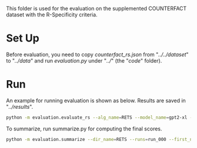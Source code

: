This folder is used for the evaluation on the supplemented COUNTERFACT dataset with the R-Specificity criteria. 
# Set Up
Before evaluation, you need to copy *counterfact_rs.json* from "*../../dataset*" to "*../data*" and run *evaluation.py* under "*../*" (the "*code*" folder).

# Run
An example for running evaluation is shown as below. Results are saved in "*../results*". 
```bash
python -m evaluation.evaluate_rs --alg_name=RETS --model_name=gpt2-xl --hparams_fname=gpt2-xl.json
```
To summarize, run summarize.py for computing the final scores.
```bash
python -m evaluation.summarize --dir_name=RETS --runs=run_000 --first_n_cases 1000
```